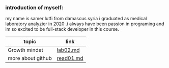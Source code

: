 ### introduction of myself:
my name is samer lutfi from damascus syria i graduated as medical laboratory analyzier in 2020 .i always have been passion in programing and im so excited to be full-stack developer in this course.

| topic         |  link                                                                   |
| ------        | ------                                                                  |
| Growth mindet | [lab02.md](https://github.com/samerlutfi/reading-notes/blob/main/lab02.md) |
| more about github|[read01.md](https://github.com/samerlutfi/reading-notes/blob/main/read01.md)|

